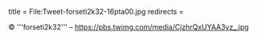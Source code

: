 title = File:Tweet-forseti2k32-16pta00.jpg
redirects =
>>>>

© '''forseti2k32''' – https://pbs.twimg.com/media/CjzhrQxUYAA3yz_.jpg
